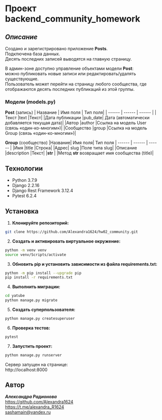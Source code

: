 # Проект backend_community_homework
## _Описание_
Создано и зарегистрировано приложение **Posts**.  
Подключена база данных.   
Десять последних записей выводятся на главную страницу.

В админ-зоне доступно управление объектами модели **Post**:       
можно публиковать новые записи или редактировать/удалять существующие.       
Пользователь может перейти на страницу любого сообщества, где отображаются десять последних публикаций из этой группы.

### Модели (models.py)
**Post** (запись)
| Название	| Имя поля	| Тип поля|
| ------ | ------ | ------ |
|Текст	|text	|Текст|
|Дата публикации	|pub_date|	Дата (автоматически добавляется текущая дата)|
|Автор	|author	|Ссылка на модель User (связь «один-ко-многим»)|
|Сообщество	|group	|Ссылка на модель Group (связь «один-ко-многим»)|

**Group** (сообщество)
|Название|	Имя поля|	Тип поля
| ------ | ------ | ------ |
|Имя	|title	|Строка|
|Адрес|	slug	|Поле типа slug|
|Описание	|description	|Текст|
|__str__	|	|Метод **__str__** возвращает имя сообщества (title)|

## Технологии
- Python 3.7.9
- Django 2.2.16
- Django Rest Framework 3.12.4
- Pytest 6.2.4

## Установка
1. **Клонируйте репозиторий:**
```sh
git clone https://github.com/Alexandra1624/hw02_community.git
```

2. **Cоздать и активировать виртуальное окружение:**
```sh
python -m venv venv
source venv/Scripts/activate
```

3. **Обновить pip и установить зависимости из файла requirements.txt:**
```sh
python -m pip install --upgrade pip
pip install -r requirements.txt
```

4. **Выполнить миграции:**
```sh
cd yatube
python manage.py migrate
```

5. **Создать суперпользователя:**
```sh
python manage.py createsuperuser
```

6. **Проверка тестов:**
```sh
pytest
```

7. **Запустить проект:**
```sh
python manage.py runserver
```
Сервер запущен на странице:     
http://localhost:8000       

 ## Автор

**_Александра Радионова_**  
https://github.com/Alexandra1624  
https://t.me/alexandra_R1624  
sashamain@yandex.ru

